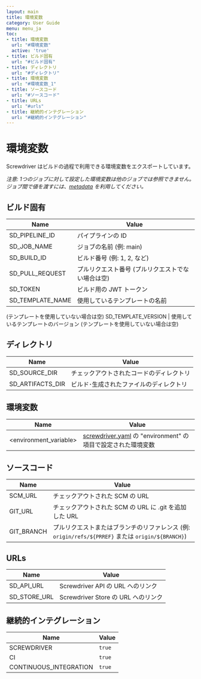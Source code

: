 ```yaml
---
layout: main
title: 環境変数
category: User Guide
menu: menu_ja
toc:
- title: 環境変数
  url: "#環境変数"
  active: 'true'
- title: ビルド固有
  url: "#ビルド固有"
- title: ディレクトリ
  url: "#ディレクトリ"
- title: 環境変数
  url: "#環境変数_1"
- title: ソースコード
  url: "#ソースコード"
- title: URLs
  url: "#urls"
- title: 継続的インテグレーション
  url: "#継続的インテグレーション"
---
```


# 環境変数

Screwdriver はビルドの過程で利用できる環境変数をエクスポートしています。

*注意: 1つのジョブに対して設定した環境変数は他のジョブでは参照できません。ジョブ間で値を渡すには、[metadata](./metadata) を利用してください。*

## ビルド固有

Name | Value
--- | ---
SD_PIPELINE_ID | パイプラインの ID
SD_JOB_NAME | ジョブの名前 (例: main)
SD_BUILD_ID | ビルド番号 (例: 1, 2, など)
SD_PULL_REQUEST | プルリクエスト番号 (プルリクエストでない場合は空)
SD_TOKEN | ビルド用の JWT トークン
SD_TEMPLATE_NAME | 使用しているテンプレートの名前 
(テンプレートを使用していない場合は空)
SD_TEMPLATE_VERSION | 使用しているテンプレートのバージョン (テンプレートを使用していない場合は空)

## ディレクトリ

Name | Value
--- | ---
SD_SOURCE_DIR | チェックアウトされたコードのディレクトリ
SD_ARTIFACTS_DIR | ビルド･生成されたファイルのディレクトリ

## 環境変数

Name | Value
--- | ---
<environment_variable> | [screwdriver.yaml](configuration/) の "environment" の項目で設定された環境変数

## ソースコード

Name | Value
--- | ---
SCM_URL | チェックアウトされた SCM の URL
GIT_URL | チェックアウトされた SCM の URL に .git を追加した URL
GIT_BRANCH | プルリクエストまたはブランチのリファレンス (例: `origin/refs/${PRREF}` または `origin/${BRANCH}`)

## URLs

Name | Value
--- | ---
SD_API_URL | Screwdriver API の URL へのリンク
SD_STORE_URL | Screwdriver Store の URL へのリンク

## 継続的インテグレーション

Name | Value
--- | ---
SCREWDRIVER | `true`
CI | `true`
CONTINUOUS_INTEGRATION | `true`
